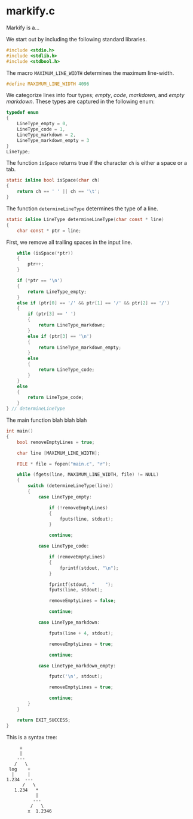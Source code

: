 # markify.c

Markify is a...

We start out by including the following standard libraries.

```c
#include <stdio.h>
#include <stdlib.h>
#include <stdbool.h>
```

The macro `MAXIMUM_LINE_WIDTH` determines the maximum line-width.

```c
#define MAXIMUM_LINE_WIDTH 4096
```

We categorize lines into four types; *empty*, *code*, *markdown*, and *empty markdown*. These
types are captured in the following enum:

```c
typedef enum
{
    LineType_empty = 0,
    LineType_code = 1,
    LineType_markdown = 2,
    LineType_markdown_empty = 3
}
LineType;
```

The function `isSpace` returns true if the character `ch` is either a space or a tab.

```c
static inline bool isSpace(char ch)
{
    return ch == ' ' || ch == '\t';
}
```

The function `determineLineType` determines the type of a line.

```c
static inline LineType determineLineType(char const * line)
{
    char const * ptr = line;
```

First, we remove all trailing spaces in the input line.

```c
    while (isSpace(*ptr))
    {
        ptr++;
    }

    if (*ptr == '\n')
    {
        return LineType_empty;
    }
    else if (ptr[0] == '/' && ptr[1] == '/' && ptr[2] == '/')
    {
        if (ptr[3] == ' ')
        {
            return LineType_markdown;
        }
        else if (ptr[3] == '\n')
        {
            return LineType_markdown_empty;
        }
        else
        {
            return LineType_code;
        }
    }
    else
    {
        return LineType_code;
    }
} // determineLineType
```

The main function blah blah blah

```c
int main()
{
    bool removeEmptyLines = true;

    char line [MAXIMUM_LINE_WIDTH];

    FILE * file = fopen("main.c", "r");

    while (fgets(line, MAXIMUM_LINE_WIDTH, file) != NULL)
    {
        switch (determineLineType(line))
        {
            case LineType_empty:

                if (!removeEmptyLines)
                {
                    fputs(line, stdout);
                }

                continue;

            case LineType_code:

                if (removeEmptyLines)
                {
                    fprintf(stdout, "\n");
                }

                fprintf(stdout, "    ");
                fputs(line, stdout);

                removeEmptyLines = false;

                continue;

            case LineType_markdown:

                fputs(line + 4, stdout);

                removeEmptyLines = true;

                continue;

            case LineType_markdown_empty:

                fputc('\n', stdout);

                removeEmptyLines = true;

                continue;
        }
    }

    return EXIT_SUCCESS;
}
```

This is a syntax tree:

```
     +
     |
    ---
   /   \
 log    +
  |     |
1.234  ---
      /   \
   1.234   *
           |
          ---
         /   \
        x  1.2346
```
